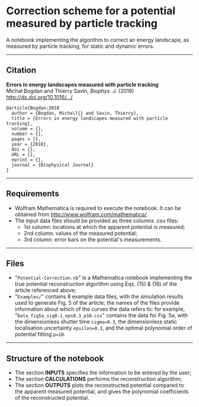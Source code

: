 Correction scheme for a potential measured by particle tracking
=======

A notebook implementing the algorithm to correct an energy landscape, as measured by particle tracking, for static and dynamic errors.

---
## Citation

**Errors in energy landscapes measured with particle tracking**  
Michał Bogdan and Thierry Savin, _Biophys. J._ (2018)  
http://dx.doi.org/10.1016/.../

```
@article{Bogdan:2018
  author = {Bogdan, Micha\l{} and Savin, Thierry},
  title = {Errors in energy landscapes measured with particle tracking},
  volume = {},
  number = {},
  pages = {},
  year = {2018},
  doi = {},
  URL = {},
  eprint = {},
  journal = {Biophysical Journal}
}
```

---
## Requirements

* Wolfram Mathematica is required to execute the notebook. It can be obtained from http://www.wolfram.com/mathematica/.
* The input data files should be provided as three columns .csv files:
  +  1st column: locations at which the apparent potential is measured;
  +  2nd column: values of the measured potential;
  +  3rd column: error bars on the potential's measurements.

---
## Files

  + "`Potential-Correction.nb`" is a Mathematica notebook implementing the true potential reconstruction algorithm using Eqs. (15) & (16) of the article referenced above;
  + "`Examples/`" contains 8 example data files, with the simulation results used to generate Fig. 5 of the article; the names of the files provide information about which of the curves the data refers to: for example, "`Data_fig5a_sig0.1_eps0.3_p10.csv`" contains the data for Fig. 5a, with the dimensionless shutter time `sigma=0.3`, the dimensionless static localisation uncertainty `epsilon=0.3`, and the optimal polynomial order of potential fitting `p=10`.

---
## Structure of the notebook

* The section **INPUTS** specifies the information to be entered by the user;
* The section **CALCULATIONS** performs the reconstruction algorithm;
* The section **OUTPUTS** plots the reconstructed potential compared to the apparent measured potential, and gives the polynomial coefficients of the reconstructed potential.

